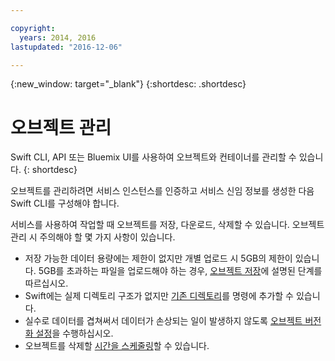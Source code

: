 ```yaml
---

copyright:
  years: 2014, 2016
lastupdated: "2016-12-06"

---
```

{:new_window: target="_blank"}
{:shortdesc: .shortdesc}

# 오브젝트 관리

Swift CLI, API 또는 Bluemix UI를 사용하여 오브젝트와 컨테이너를 관리할 수 있습니다.
{: shortdesc}

오브젝트를 관리하려면 서비스 인스턴스를 인증하고 서비스 신임 정보를 생성한 다음 Swift CLI를 구성해야 합니다. 

서비스를 사용하여 작업할 때 오브젝트를 저장, 다운로드, 삭제할 수 있습니다. 오브젝트 관리 시 주의해야 할 몇 가지 사항이 있습니다. 
  * 저장 가능한 데이터 용량에는 제한이 없지만 개별 업로드 시 5GB의 제한이 있습니다. 5GB를 초과하는 파일을 업로드해야 하는 경우, [오브젝트 저장](/docs/services/ObjectStorage/os_large_files.html)에 설명된 단계를 따르십시오. 
  * Swift에는 실제 디렉토리 구조가 없지만 [기존 디렉토리](/docs/services/ObjectStorage/os_directories.html)를 명령에 추가할 수 있습니다. 
  * 실수로 데이터를 겹쳐써서 데이터가 손상되는 일이 발생하지 않도록 [오브젝트 버전화 설정](/docs/services/ObjectStorage/os_versioning.html)을 수행하십시오. 
  * 오브젝트를 삭제할 [시간을 스케줄링](/docs/services/ObjectStorage/os_deletion.html)할 수 있습니다. 
